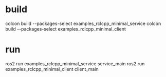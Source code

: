 # build
colcon build --packages-select examples_rclcpp_minimal_service
colcon build --packages-select examples_rclcpp_minimal_client

# run
ros2 run examples_rclcpp_minimal_service service_main
ros2 run examples_rclcpp_minimal_client  client_main
